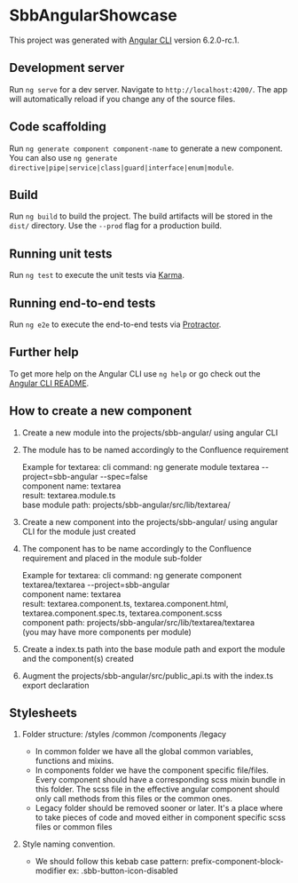 # SbbAngularShowcase

This project was generated with [Angular CLI](https://github.com/angular/angular-cli) version 6.2.0-rc.1.

## Development server

Run `ng serve` for a dev server. Navigate to `http://localhost:4200/`. The app will automatically reload if you change any of the source files.

## Code scaffolding

Run `ng generate component component-name` to generate a new component. You can also use `ng generate directive|pipe|service|class|guard|interface|enum|module`.

## Build

Run `ng build` to build the project. The build artifacts will be stored in the `dist/` directory. Use the `--prod` flag for a production build.

## Running unit tests

Run `ng test` to execute the unit tests via [Karma](https://karma-runner.github.io).

## Running end-to-end tests

Run `ng e2e` to execute the end-to-end tests via [Protractor](http://www.protractortest.org/).

## Further help

To get more help on the Angular CLI use `ng help` or go check out the [Angular CLI README](https://github.com/angular/angular-cli/blob/master/README.md).

## How to create a new component

1. Create a new module into the projects/sbb-angular/ using angular CLI
2. The module has to be named accordingly to the Confluence requirement
  
    Example for textarea:
        cli command: ng generate module textarea --project=sbb-angular --spec=false  
        component name: textarea  
        result: textarea.module.ts  
        base module path: projects/sbb-angular/src/lib/textarea/  

3. Create a new component into the projects/sbb-angular/ using angular CLI for the module just created
4. The component has to be name accordingly to the Confluence requirement and placed in the module sub-folder

    Example for textarea:
        cli command: ng generate component textarea/textarea --project=sbb-angular  
        component name: textarea  
        result: textarea.component.ts,  textarea.component.html,  textarea.component.spec.ts,  textarea.component.scss  
        component path: projects/sbb-angular/src/lib/textarea/textarea  
    (you may have more components per module)  

5. Create a index.ts path into the base module path and export the module and the component(s) created
6. Augment the projects/sbb-angular/src/public_api.ts with the index.ts export declaration

## Stylesheets

1. Folder structure:
    /styles
        /common
        /components
        /legacy

    - In common folder we have all the global common variables, functions and mixins.
    - In components folder we have the component specific file/files. Every component should have a    corresponding scss mixin bundle in this folder. The scss file in the effective angular component should only call methods from this files or the common ones.
    - Legacy folder should be removed sooner or later. It's a place where to take pieces of code and moved either in component specific scss files or common files

2. Style naming convention.

    - We should follow this kebab case pattern:
        prefix-component-block-modifier
    ex: .sbb-button-icon-disabled